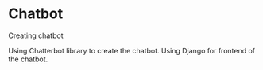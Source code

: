 # Chatbot

Creating chatbot

Using Chatterbot library to create the chatbot. Using Django for frontend of the chatbot.
